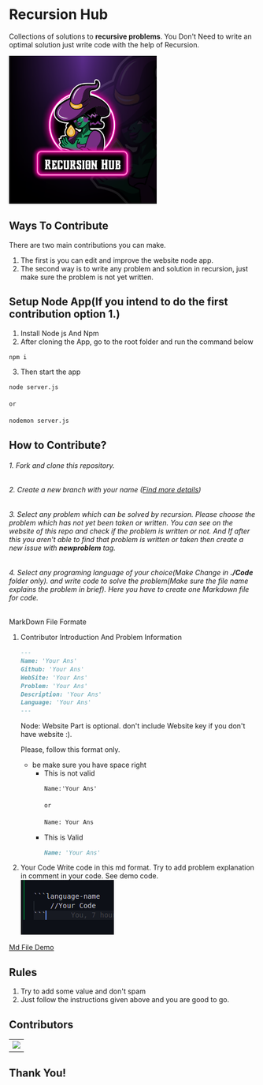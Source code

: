 # Recursion Hub

Collections of solutions to  **recursive problems**. You Don't Need to write an optimal solution just write code with the help of Recursion.

<img src="./static/Hacktoberfest2021.png" width=300 height=300 style="margin:0 auto;" alt="none">

## Ways To Contribute

There are two main contributions you can make. 
1. The first is you can edit and improve the website node app.  
2. The second way is to write any problem and solution in recursion, just make sure the problem is not yet written.


## Setup Node App(If you intend to do the first contribution option 1.)

1. Install Node js And Npm
2. After cloning the App, go to the root folder and run the command below
```bash
npm i
```
3. Then start the app
```bash
node server.js

or 

nodemon server.js
```

## How to Contribute?

###### 1. Fork and clone this repository.

###### 2. Create a new branch with your name ([Find more details](https://github.com/firstcontributions/first-contributions))

###### 3. Select any problem which can be solved by recursion. Please choose the problem which has not yet been taken or written. You can see on the website of this repo and check if the problem is written or not. And If after this you aren't able to find that problem is written or taken then create a new issue with **newproblem** tag.

###### 4. Select any programing language of your choice(Make Change in ***./Code*** folder only). and write code to solve the problem(Make sure the file name explains the problem in brief). Here you have to create one Markdown file for code.
MarkDown File Formate
1. Contributor Introduction And Problem Information
    ```md
    ---
    Name: 'Your Ans'  
    Github: 'Your Ans'  
    WebSite: 'Your Ans'  
    Problem: 'Your Ans'  
    Description: 'Your Ans'  
    Language: 'Your Ans' 
    ---
    ```
    Node: Website Part is optional. don't include Website key if you don't have website :).

    Please, follow this format only.

    * be make sure you have space right
        * This is not valid
            ```md
            Name:'Your Ans'

            or 

            Name: Your Ans   
            ```
       * This is Valid
            ```md
            Name: 'Your Ans'  
            ```
2. Your Code
    Write code in this md format. Try to add problem explanation in comment in your code. See demo code.
    <br>
    <img src="/static/code.png">


[Md File Demo](./Code/FibonacciNumber.md)


## Rules

1. Try to add some value and don't spam
2. Just follow the instructions given above and you are good to go.

## Contributors
<table>
  <tr>
    <td>
      <a href="https://github.com/zeel-codder/Recursion-Hub/graphs/contributors">
        <img src="https://contrib.rocks/image?repo=zeel-codder/Recursion-Hub" />
      </a>
     </td>
  </tr>
</table>

## Thank You!